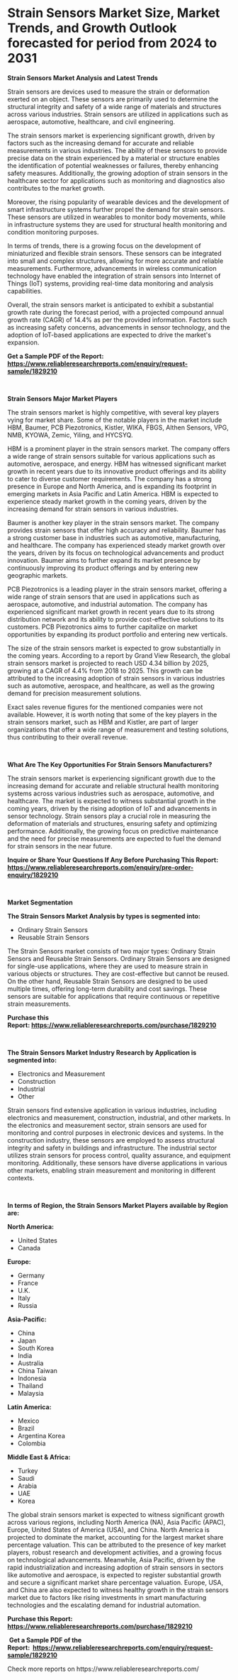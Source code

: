<p><h1>Strain Sensors Market Size, Market Trends, and Growth Outlook forecasted for period from 2024 to 2031</h1></p><p><strong>Strain Sensors Market Analysis and Latest Trends</strong></p>
<p><p>Strain sensors are devices used to measure the strain or deformation exerted on an object. These sensors are primarily used to determine the structural integrity and safety of a wide range of materials and structures across various industries. Strain sensors are utilized in applications such as aerospace, automotive, healthcare, and civil engineering.</p><p>The strain sensors market is experiencing significant growth, driven by factors such as the increasing demand for accurate and reliable measurements in various industries. The ability of these sensors to provide precise data on the strain experienced by a material or structure enables the identification of potential weaknesses or failures, thereby enhancing safety measures. Additionally, the growing adoption of strain sensors in the healthcare sector for applications such as monitoring and diagnostics also contributes to the market growth.</p><p>Moreover, the rising popularity of wearable devices and the development of smart infrastructure systems further propel the demand for strain sensors. These sensors are utilized in wearables to monitor body movements, while in infrastructure systems they are used for structural health monitoring and condition monitoring purposes.</p><p>In terms of trends, there is a growing focus on the development of miniaturized and flexible strain sensors. These sensors can be integrated into small and complex structures, allowing for more accurate and reliable measurements. Furthermore, advancements in wireless communication technology have enabled the integration of strain sensors into Internet of Things (IoT) systems, providing real-time data monitoring and analysis capabilities.</p><p>Overall, the strain sensors market is anticipated to exhibit a substantial growth rate during the forecast period, with a projected compound annual growth rate (CAGR) of 14.4% as per the provided information. Factors such as increasing safety concerns, advancements in sensor technology, and the adoption of IoT-based applications are expected to drive the market's expansion.</p></p>
<p><strong>Get a Sample PDF of the Report:&nbsp; <a href="https://www.reliableresearchreports.com/enquiry/request-sample/1829210">https://www.reliableresearchreports.com/enquiry/request-sample/1829210</a></strong></p>
<p>&nbsp;</p>
<p><strong>Strain Sensors Major Market Players</strong></p>
<p><p>The strain sensors market is highly competitive, with several key players vying for market share. Some of the notable players in the market include HBM, Baumer, PCB Piezotronics, Kistler, WIKA, FBGS, Althen Sensors, VPG, NMB, KYOWA, Zemic, Yiling, and HYCSYQ.</p><p>HBM is a prominent player in the strain sensors market. The company offers a wide range of strain sensors suitable for various applications such as automotive, aerospace, and energy. HBM has witnessed significant market growth in recent years due to its innovative product offerings and its ability to cater to diverse customer requirements. The company has a strong presence in Europe and North America, and is expanding its footprint in emerging markets in Asia Pacific and Latin America. HBM is expected to experience steady market growth in the coming years, driven by the increasing demand for strain sensors in various industries.</p><p>Baumer is another key player in the strain sensors market. The company provides strain sensors that offer high accuracy and reliability. Baumer has a strong customer base in industries such as automotive, manufacturing, and healthcare. The company has experienced steady market growth over the years, driven by its focus on technological advancements and product innovation. Baumer aims to further expand its market presence by continuously improving its product offerings and by entering new geographic markets.</p><p>PCB Piezotronics is a leading player in the strain sensors market, offering a wide range of strain sensors that are used in applications such as aerospace, automotive, and industrial automation. The company has experienced significant market growth in recent years due to its strong distribution network and its ability to provide cost-effective solutions to its customers. PCB Piezotronics aims to further capitalize on market opportunities by expanding its product portfolio and entering new verticals.</p><p>The size of the strain sensors market is expected to grow substantially in the coming years. According to a report by Grand View Research, the global strain sensors market is projected to reach USD 4.34 billion by 2025, growing at a CAGR of 4.4% from 2018 to 2025. This growth can be attributed to the increasing adoption of strain sensors in various industries such as automotive, aerospace, and healthcare, as well as the growing demand for precision measurement solutions.</p><p>Exact sales revenue figures for the mentioned companies were not available. However, it is worth noting that some of the key players in the strain sensors market, such as HBM and Kistler, are part of larger organizations that offer a wide range of measurement and testing solutions, thus contributing to their overall revenue.</p></p>
<p>&nbsp;</p>
<p><strong>What Are The Key Opportunities For Strain Sensors Manufacturers?</strong></p>
<p><p>The strain sensors market is experiencing significant growth due to the increasing demand for accurate and reliable structural health monitoring systems across various industries such as aerospace, automotive, and healthcare. The market is expected to witness substantial growth in the coming years, driven by the rising adoption of IoT and advancements in sensor technology. Strain sensors play a crucial role in measuring the deformation of materials and structures, ensuring safety and optimizing performance. Additionally, the growing focus on predictive maintenance and the need for precise measurements are expected to fuel the demand for strain sensors in the near future.</p></p>
<p><strong>Inquire or Share Your Questions If Any Before Purchasing This Report: <a href="https://www.reliableresearchreports.com/enquiry/pre-order-enquiry/1829210">https://www.reliableresearchreports.com/enquiry/pre-order-enquiry/1829210</a></strong></p>
<p>&nbsp;</p>
<p><strong>Market Segmentation</strong></p>
<p><strong>The Strain Sensors Market Analysis by types is segmented into:</strong></p>
<p><ul><li>Ordinary Strain Sensors</li><li>Reusable Strain Sensors</li></ul></p>
<p><p>The Strain Sensors market consists of two major types: Ordinary Strain Sensors and Reusable Strain Sensors. Ordinary Strain Sensors are designed for single-use applications, where they are used to measure strain in various objects or structures. They are cost-effective but cannot be reused. On the other hand, Reusable Strain Sensors are designed to be used multiple times, offering long-term durability and cost savings. These sensors are suitable for applications that require continuous or repetitive strain measurements.</p></p>
<p><strong>Purchase this Report:&nbsp;<a href="https://www.reliableresearchreports.com/purchase/1829210">https://www.reliableresearchreports.com/purchase/1829210</a></strong></p>
<p>&nbsp;</p>
<p><strong>The Strain Sensors Market Industry Research by Application is segmented into:</strong></p>
<p><ul><li>Electronics and Measurement</li><li>Construction</li><li>Industrial</li><li>Other</li></ul></p>
<p><p>Strain sensors find extensive application in various industries, including electronics and measurement, construction, industrial, and other markets. In the electronics and measurement sector, strain sensors are used for monitoring and control purposes in electronic devices and systems. In the construction industry, these sensors are employed to assess structural integrity and safety in buildings and infrastructure. The industrial sector utilizes strain sensors for process control, quality assurance, and equipment monitoring. Additionally, these sensors have diverse applications in various other markets, enabling strain measurement and monitoring in different contexts.</p></p>
<p>&nbsp;</p>
<p><strong>In terms of Region, the Strain Sensors Market Players available by Region are:</strong></p>
<p>
    <p> <strong> North America: </strong>
        <ul>
            <li>United States</li>
            <li>Canada</li>
        </ul>
        </p> 
    <p> <strong> Europe: </strong>
        <ul>
            <li>Germany</li>
            <li>France</li>
            <li>U.K.</li>
            <li>Italy</li>
            <li>Russia</li>
        </ul>
        </p> 
    <p> <strong> Asia-Pacific: </strong>
        <ul>
            <li>China</li>
            <li>Japan</li>
            <li>South Korea</li>
            <li>India</li>
            <li>Australia</li>
            <li>China Taiwan</li>
            <li>Indonesia</li>
            <li>Thailand</li>
            <li>Malaysia</li>
        </ul>
        </p> 
    <p> <strong> Latin America: </strong>
        <ul>
            <li>Mexico</li>
            <li>Brazil</li>
            <li>Argentina Korea</li>
            <li>Colombia</li>
        </ul>
        </p> 
    <p> <strong> Middle East & Africa: </strong>
        <ul>
            <li>Turkey</li>
            <li>Saudi</li>
            <li>Arabia</li>
            <li>UAE</li>
            <li>Korea</li>
        </ul>
    </p>
    </p>
<p><p>The global strain sensors market is expected to witness significant growth across various regions, including North America (NA), Asia Pacific (APAC), Europe, United States of America (USA), and China. North America is projected to dominate the market, accounting for the largest market share percentage valuation. This can be attributed to the presence of key market players, robust research and development activities, and a growing focus on technological advancements. Meanwhile, Asia Pacific, driven by the rapid industrialization and increasing adoption of strain sensors in sectors like automotive and aerospace, is expected to register substantial growth and secure a significant market share percentage valuation. Europe, USA, and China are also expected to witness healthy growth in the strain sensors market due to factors like rising investments in smart manufacturing technologies and the escalating demand for industrial automation.</p></p>
<p><strong>Purchase this Report: <a href="https://www.reliableresearchreports.com/purchase/1829210">https://www.reliableresearchreports.com/purchase/1829210</a></strong></p>
<p>&nbsp;<strong>Get a Sample PDF of the Report:&nbsp;&nbsp;<a href="https://www.reliableresearchreports.com/enquiry/request-sample/1829210">https://www.reliableresearchreports.com/enquiry/request-sample/1829210</a></strong></p>
<p><strong></strong></p>
<p>Check more reports on https://www.reliableresearchreports.com/</p>